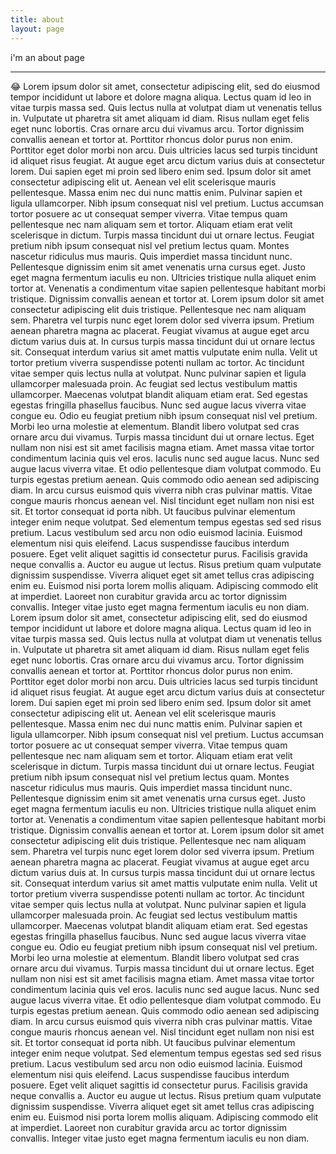 ```yaml
---
title: about
layout: page
---
```


i'm an about page
<hr />
😂 Lorem ipsum dolor sit amet, consectetur adipiscing elit,
sed do eiusmod tempor incididunt ut labore et dolore magna aliqua. Lectus
quam id leo in vitae turpis massa sed. Quis lectus nulla at volutpat diam
ut venenatis tellus in. Vulputate ut pharetra sit amet aliquam id diam.
Risus nullam eget felis eget nunc lobortis. Cras ornare arcu dui vivamus
arcu. Tortor dignissim convallis aenean et tortor at. Porttitor rhoncus
dolor purus non enim. Porttitor eget dolor morbi non arcu. Duis ultricies
lacus sed turpis tincidunt id aliquet risus feugiat. At augue eget arcu
dictum varius duis at consectetur lorem. Dui sapien eget mi proin sed
libero enim sed. Ipsum dolor sit amet consectetur adipiscing elit ut.
Aenean vel elit scelerisque mauris pellentesque. Massa enim nec dui nunc
mattis enim. Pulvinar sapien et ligula ullamcorper. Nibh ipsum consequat
nisl vel pretium. Luctus accumsan tortor posuere ac ut consequat semper
viverra. Vitae tempus quam pellentesque nec nam aliquam sem et tortor.
Aliquam etiam erat velit scelerisque in dictum. Turpis massa tincidunt dui
ut ornare lectus. Feugiat pretium nibh ipsum consequat nisl vel pretium
lectus quam. Montes nascetur ridiculus mus mauris. Quis imperdiet massa
tincidunt nunc. Pellentesque dignissim enim sit amet venenatis urna cursus
eget. Justo eget magna fermentum iaculis eu non. Ultricies tristique nulla
aliquet enim tortor at. Venenatis a condimentum vitae sapien pellentesque
habitant morbi tristique. Dignissim convallis aenean et tortor at. Lorem
ipsum dolor sit amet consectetur adipiscing elit duis tristique.
Pellentesque nec nam aliquam sem. Pharetra vel turpis nunc eget lorem
dolor sed viverra ipsum. Pretium aenean pharetra magna ac placerat.
Feugiat vivamus at augue eget arcu dictum varius duis at. In cursus turpis
massa tincidunt dui ut ornare lectus sit. Consequat interdum varius sit
amet mattis vulputate enim nulla. Velit ut tortor pretium viverra
suspendisse potenti nullam ac tortor. Ac tincidunt vitae semper quis
lectus nulla at volutpat. Nunc pulvinar sapien et ligula ullamcorper
malesuada proin. Ac feugiat sed lectus vestibulum mattis ullamcorper.
Maecenas volutpat blandit aliquam etiam erat. Sed egestas egestas
fringilla phasellus faucibus. Nunc sed augue lacus viverra vitae congue
eu. Odio eu feugiat pretium nibh ipsum consequat nisl vel pretium. Morbi
leo urna molestie at elementum. Blandit libero volutpat sed cras ornare
arcu dui vivamus. Turpis massa tincidunt dui ut ornare lectus. Eget nullam
non nisi est sit amet facilisis magna etiam. Amet massa vitae tortor
condimentum lacinia quis vel eros. Iaculis nunc sed augue lacus. Nunc sed
augue lacus viverra vitae. Et odio pellentesque diam volutpat commodo. Eu
turpis egestas pretium aenean. Quis commodo odio aenean sed adipiscing
diam. In arcu cursus euismod quis viverra nibh cras pulvinar mattis. Vitae
congue mauris rhoncus aenean vel. Nisl tincidunt eget nullam non nisi est
sit. Et tortor consequat id porta nibh. Ut faucibus pulvinar elementum
integer enim neque volutpat. Sed elementum tempus egestas sed sed risus
pretium. Lacus vestibulum sed arcu non odio euismod lacinia. Euismod
elementum nisi quis eleifend. Lacus suspendisse faucibus interdum posuere.
Eget velit aliquet sagittis id consectetur purus. Facilisis gravida neque
convallis a. Auctor eu augue ut lectus. Risus pretium quam vulputate
dignissim suspendisse. Viverra aliquet eget sit amet tellus cras
adipiscing enim eu. Euismod nisi porta lorem mollis aliquam. Adipiscing
commodo elit at imperdiet. Laoreet non curabitur gravida arcu ac tortor
dignissim convallis. Integer vitae justo eget magna fermentum iaculis eu
non diam. Lorem ipsum dolor sit amet, consectetur adipiscing elit, sed do
eiusmod tempor incididunt ut labore et dolore magna aliqua. Lectus quam id
leo in vitae turpis massa sed. Quis lectus nulla at volutpat diam ut
venenatis tellus in. Vulputate ut pharetra sit amet aliquam id diam. Risus
nullam eget felis eget nunc lobortis. Cras ornare arcu dui vivamus arcu.
Tortor dignissim convallis aenean et tortor at. Porttitor rhoncus dolor
purus non enim. Porttitor eget dolor morbi non arcu. Duis ultricies lacus
sed turpis tincidunt id aliquet risus feugiat. At augue eget arcu dictum
varius duis at consectetur lorem. Dui sapien eget mi proin sed libero enim
sed. Ipsum dolor sit amet consectetur adipiscing elit ut. Aenean vel elit
scelerisque mauris pellentesque. Massa enim nec dui nunc mattis enim.
Pulvinar sapien et ligula ullamcorper. Nibh ipsum consequat nisl vel
pretium. Luctus accumsan tortor posuere ac ut consequat semper viverra.
Vitae tempus quam pellentesque nec nam aliquam sem et tortor. Aliquam
etiam erat velit scelerisque in dictum. Turpis massa tincidunt dui ut
ornare lectus. Feugiat pretium nibh ipsum consequat nisl vel pretium
lectus quam. Montes nascetur ridiculus mus mauris. Quis imperdiet massa
tincidunt nunc. Pellentesque dignissim enim sit amet venenatis urna cursus
eget. Justo eget magna fermentum iaculis eu non. Ultricies tristique nulla
aliquet enim tortor at. Venenatis a condimentum vitae sapien pellentesque
habitant morbi tristique. Dignissim convallis aenean et tortor at. Lorem
ipsum dolor sit amet consectetur adipiscing elit duis tristique.
Pellentesque nec nam aliquam sem. Pharetra vel turpis nunc eget lorem
dolor sed viverra ipsum. Pretium aenean pharetra magna ac placerat.
Feugiat vivamus at augue eget arcu dictum varius duis at. In cursus turpis
massa tincidunt dui ut ornare lectus sit. Consequat interdum varius sit
amet mattis vulputate enim nulla. Velit ut tortor pretium viverra
suspendisse potenti nullam ac tortor. Ac tincidunt vitae semper quis
lectus nulla at volutpat. Nunc pulvinar sapien et ligula ullamcorper
malesuada proin. Ac feugiat sed lectus vestibulum mattis ullamcorper.
Maecenas volutpat blandit aliquam etiam erat. Sed egestas egestas
fringilla phasellus faucibus. Nunc sed augue lacus viverra vitae congue
eu. Odio eu feugiat pretium nibh ipsum consequat nisl vel pretium. Morbi
leo urna molestie at elementum. Blandit libero volutpat sed cras ornare
arcu dui vivamus. Turpis massa tincidunt dui ut ornare lectus. Eget nullam
non nisi est sit amet facilisis magna etiam. Amet massa vitae tortor
condimentum lacinia quis vel eros. Iaculis nunc sed augue lacus. Nunc sed
augue lacus viverra vitae. Et odio pellentesque diam volutpat commodo. Eu
turpis egestas pretium aenean. Quis commodo odio aenean sed adipiscing
diam. In arcu cursus euismod quis viverra nibh cras pulvinar mattis. Vitae
congue mauris rhoncus aenean vel. Nisl tincidunt eget nullam non nisi est
sit. Et tortor consequat id porta nibh. Ut faucibus pulvinar elementum
integer enim neque volutpat. Sed elementum tempus egestas sed sed risus
pretium. Lacus vestibulum sed arcu non odio euismod lacinia. Euismod
elementum nisi quis eleifend. Lacus suspendisse faucibus interdum posuere.
Eget velit aliquet sagittis id consectetur purus. Facilisis gravida neque
convallis a. Auctor eu augue ut lectus. Risus pretium quam vulputate
dignissim suspendisse. Viverra aliquet eget sit amet tellus cras
adipiscing enim eu. Euismod nisi porta lorem mollis aliquam. Adipiscing
commodo elit at imperdiet. Laoreet non curabitur gravida arcu ac tortor
dignissim convallis. Integer vitae justo eget magna fermentum iaculis eu
non diam.
